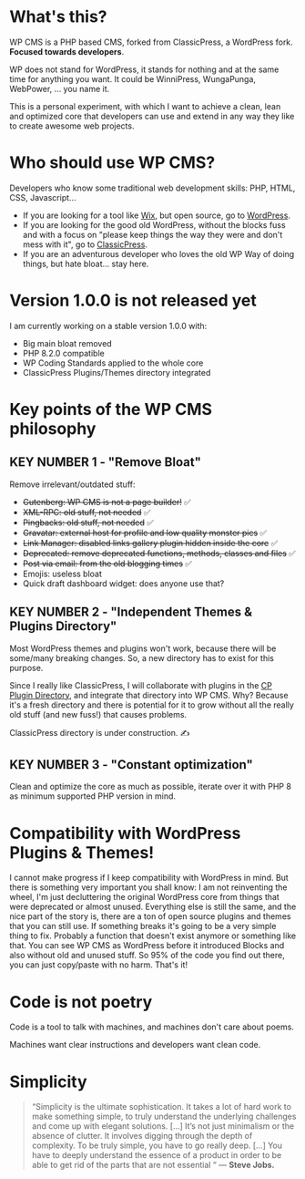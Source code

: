 # What's this?

WP CMS is a PHP based CMS, forked from ClassicPress, a WordPress fork. **Focused towards developers**.

WP does not stand for WordPress, it stands for nothing and at the same time for anything you want. It could be WinniPress, WungaPunga, WebPower, ... you name it.

This is a personal experiment, with which I want to achieve a clean, lean and optimized core that developers can use and extend in any way they like to create awesome web projects.

# Who should use WP CMS?

Developers who know some traditional web development skills: PHP, HTML, CSS, Javascript...

- If you are looking for a tool like [Wix](https://www.wix.com/), but open source, go to [WordPress](https://wordpress.org/).
- If you are looking for the good old WordPress, without the blocks fuss and with a focus on "please keep things the way they were and don't mess with it", go to [ClassicPress](https://www.classicpress.net/).
- If you are an adventurous developer who loves the old WP Way of doing things, but hate bloat... stay here.

# Version 1.0.0 is not released yet

I am currently working on a stable version 1.0.0 with:

* Big main bloat removed
* PHP 8.2.0 compatible
* WP Coding Standards applied to the whole core
* ClassicPress Plugins/Themes directory integrated

# Key points of the WP CMS philosophy

## KEY NUMBER 1 - "Remove Bloat"

Remove irrelevant/outdated stuff:

* ~~Gutenberg: WP CMS is not a page builder!~~ ✅
* ~~XML-RPC: old stuff, not needed~~ ✅
* ~~Pingbacks: old stuff, not needed~~ ✅
* ~~Gravatar: external host for profile and low quality monster pics~~ ✅
* ~~Link Manager: disabled links gallery plugin hidden inside the core~~ ✅
* ~~Deprecated: remove deprecated functions, methods, classes and files~~ ✅
* ~~Post via email: from the old blogging times~~ ✅
* Emojis: useless bloat
* Quick draft dashboard widget: does anyone use that?

## KEY NUMBER 2 - "Independent Themes & Plugins Directory"

Most WordPress themes and plugins won't work, because there will be some/many breaking changes. So, a new directory has to exist for this purpose.

Since I really like ClassicPress, I will collaborate with plugins in the [CP Plugin Directory](https://directory.classicpress.net/plugins), and integrate that directory into WP CMS. Why? Because it's a fresh directory and there is potential for it to grow without all the really old stuff (and new fuss!) that causes problems.

ClassicPress directory is under construction. ✍️

## KEY NUMBER 3 - "Constant optimization"

Clean and optimize the core as much as possible, iterate over it with PHP 8 as minimum supported PHP version in mind.

# Compatibility with WordPress Plugins & Themes!

I cannot make progress if I keep compatibility with WordPress in mind. But there is something very important you shall know: I am not reinventing the wheel, I'm just decluttering the original WordPress core from things that were deprecated or almost unused. Everything else is still the same, and the nice part of the story is, there are a ton of open source plugins and themes that you can still use. If something breaks it's going to be a very simple thing to fix. Probably a function that doesn't exist anymore or something like that. You can see WP CMS as WordPress before it introduced Blocks and also without old and unused stuff. So 95% of the code you find out there, you can just copy/paste with no harm. That's it!

# Code is not poetry

Code is a tool to talk with machines, and machines don't care about poems.

Machines want clear instructions and developers want clean code.

# Simplicity

> “Simplicity is the ultimate sophistication. It takes a lot of hard
> work to make something simple, to truly understand the underlying
> challenges and come up with elegant solutions. […] It’s not just
> minimalism or the absence of clutter. It involves digging through the
> depth of complexity. To be truly simple, you have to go really deep.
> […] You have to deeply understand the essence of a product in order to
> be able to get rid of the parts that are not essential “ —  **Steve Jobs.**